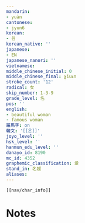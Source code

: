 ```yaml
---
mandarin:
- yuàn
cantonese:
- jyun6
korean:
- 원
korean_native: ''
japanese:
- EN
japanese_nanori: ''
vietnamese:
middle_chinese_initial: 0
middle_chinese_final: ɣiuᴇn
stroke_count: '12'
radical: 女
skip_number: 1-3-9
grade_level: 名
pos: ''
english:
- beautiful woman
- famous woman
羅馬字: on
韓文: '[[온]]'
joyo_level: ''
hsk_level: ''
hanmun_edu_level: ''
danayo_id: 8190
mc_id: 4352
graphemic_classification: 爰
stand_in: 名媛
aliases:
---
```

```meta-bind-embed
[[nav/char_info]]
```

# Notes

